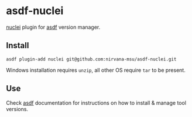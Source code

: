 # asdf-nuclei

[nuclei](https://github.com/projectdiscovery/nuclei) plugin for [asdf](https://github.com/asdf-vm/asdf) version manager.

## Install

```
asdf plugin-add nuclei git@github.com:nirvana-msu/asdf-nuclei.git
```
Windows installation requires `unzip`, all other OS require `tar` to be present.

## Use

Check [asdf](https://github.com/asdf-vm/asdf) documentation for instructions on how to install & manage tool versions.
